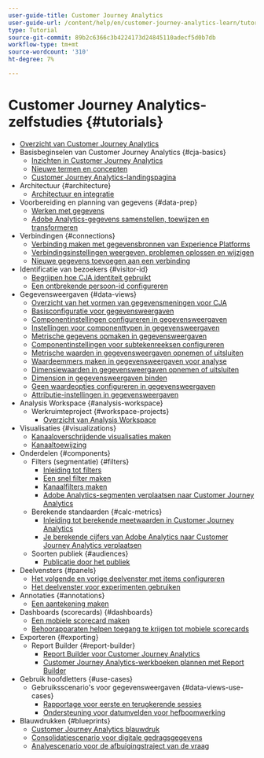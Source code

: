 ```yaml
---
user-guide-title: Customer Journey Analytics
user-guide-url: /content/help/en/customer-journey-analytics-learn/tutorials/overview.html
type: Tutorial
source-git-commit: 89b2c6366c3b4224173d24845110adecf5d0b7db
workflow-type: tm+mt
source-wordcount: '310'
ht-degree: 7%

---
```



# Customer Journey Analytics-zelfstudies {#tutorials}

+ [Overzicht van Customer Journey Analytics](overview.md)
+ Basisbeginselen van Customer Journey Analytics {#cja-basics}
   + [Inzichten in Customer Journey Analytics](cja-basics/understanding-customer-journey-analytics.md)
   + [Nieuwe termen en concepten](cja-basics/new-terms-and-concepts-in-cja.md)
   + [Customer Journey Analytics-landingspagina](cja-basics/customer-journey-analytics-landing-page.md)
+ Architectuur {#architecture}
   + [Architectuur en integratie](architecture/architecture-and-integrations-of-cja.md)
+ Voorbereiding en planning van gegevens {#data-prep}
   + [Werken met gegevens](data-prep/working-with-data-in-cja.md)
   + [Adobe Analytics-gegevens samenstellen, toewijzen en transformeren](data-prep/ingest-map-and-transform-adobe-analytics-data.md)
+ Verbindingen {#connections}
   + [Verbinding maken met gegevensbronnen van Experience Platforms](connections/connecting-customer-journey-analytics-to-data-sources-in-platform.md)
   + [Verbindingsinstellingen weergeven, problemen oplossen en wijzigen](connections/connections-details-experience-in-cja.md)
   + [Nieuwe gegevens toevoegen aan een verbinding](connections/add-past-data-to-an-existing-connection-in-cja.md)
+ Identificatie van bezoekers {#visitor-id}
   + [Begrijpen hoe CJA identiteit gebruikt](visitor-id/understanding-how-customer-journey-analytics-uses-identity.md)
   + [Een ontbrekende persoon-id configureren](visitor-id/configure-missing-person-id.md)
+ Gegevensweergaven {#data-views}
   + [Overzicht van het vormen van gegevensmeningen voor CJA](data-views/overview-of-configuring-data-views-for-cja.md)
   + [Basisconfiguratie voor gegevensweergaven](data-views/basic-configuration-for-data-views.md)
   + [Componentinstellingen configureren in gegevensweergaven](data-views/configuring-component-settings-in-data-views.md)
   + [Instellingen voor componenttypen in gegevensweergaven](data-views/component-type-settings-in-data-views.md)
   + [Metrische gegevens opmaken in gegevensweergaven](data-views/formatting-metrics-in-data-views.md)
   + [Componentinstellingen voor subtekenreeksen configureren](data-views/configure-substring-component-settings.md)
   + [Metrische waarden in gegevensweergaven opnemen of uitsluiten](data-views/include-or-exclude-metric-values-in-data-views.md)
   + [Waardeemmers maken in gegevensweergaven voor analyse](data-views/creating-value-buckets-in-data-views-for-analysis.md)
   + [Dimensiewaarden in gegevensweergaven opnemen of uitsluiten](data-views/include-or-exclude-dimension-values-in-data-views.md)
   + [Dimension in gegevensweergaven binden](data-views/binding-dimensions-in-data-views.md)
   + [Geen waardeopties configureren in gegevensweergaven](data-views/configure-no-value-options-in-data-views.md)
   + [Attributie-instellingen in gegevensweergaven](data-views/attribution-settings-in-data-views.md)
+ Analysis Workspace {#analysis-workspace}
   + Werkruimteproject {#workspace-projects}
      + [Overzicht van Analysis Workspace](analysis-workspace/workspace-projects/analysis-workspace-overview.md)
+ Visualisaties {#visualizations}
   + [Kanaaloverschrijdende visualisaties maken](visualizations/creating-cross-channel-visualizations-in-customer-journey-analytics.md)
   + [Kanaaltoewijzing](visualizations/cross-channel-attribution-in-customer-journey-analytics.md)
+ Onderdelen {#components}
   + Filters (segmentatie) {#filters}
      + [Inleiding tot filters](components/filters/introduction-to-filters-in-cja.md)
      + [Een snel filter maken](components/filters/create-a-quick-filter.md)
      + [Kanaalfilters maken](components/filters/creating-cross-channel-filters-in-customer-journey-analytics.md)
      + [Adobe Analytics-segmenten verplaatsen naar Customer Journey Analytics](components/filters/moving-adobe-analytics-segments-to-customer-journey-analytics.md)
   + Berekende standaarden {#calc-metrics}
      + [Inleiding tot berekende meetwaarden in Customer Journey Analytics](components/calc-metrics/introduction-to-calculated-metrics-in-customer-journey-analytics.md)
      + [Je berekende cijfers van Adobe Analytics naar Customer Journey Analytics verplaatsen](components/calc-metrics/moving-your-calculated-metrics-from-adobe-analytics-to-customer-journey-analytics.md)
   + Soorten publiek {#audiences}
      + [Publicatie door het publiek](components/audiences/audience-publishing-for-cja.md)
+ Deelvensters {#panels}
   + [Het volgende en vorige deelvenster met items configureren](panels/configure-next-previous-item-panel.md)
   + [Het deelvenster voor experimenten gebruiken](panels/use-the-experimentation-panel.md)
+ Annotaties {#annotations}
   + [Een aantekening maken](components/create-an-annotation.md)
+ Dashboards (scorecards) {#dashboards}
   + [Een mobiele scorecard maken](dashboards/create-a-mobile-scorecard.md)
   + [Behoorapparaten helpen toegang te krijgen tot mobiele scorecards](dashboards/assist-executives-to-access-mobile-scorecards.md)
+ Exporteren {#exporting}
   + Report Builder {#report-builder}
      + [Report Builder voor Customer Journey Analytics](exporting/report-builder/report-builder-for-customer-journey-analytics.md)
      + [Customer Journey Analytics-werkboeken plannen met Report Builder](exporting/report-builder/schedule-cja-workbooks-using-report-builder.md)
+ Gebruik hoofdletters {#use-cases}
   + Gebruiksscenario&#39;s voor gegevensweergaven {#data-views-use-cases}
      + [Rapportage voor eerste en terugkerende sessies](use-cases/data-views-use-cases/first-time-and-returning-sessions.md)
      + [Ondersteuning voor datumvelden voor hefboomwerking](use-cases/data-views-use-cases/leverage-date-field-support.md)
+ Blauwdrukken {#blueprints}
   + [Customer Journey Analytics blauwdruk](https://experienceleague.adobe.com/docs/blueprints-learn/architecture/customer-journey-analytics/overview.html)
   + [Consolidatiescenario voor digitale gedragsgegevens](https://experienceleague.adobe.com/docs/blueprints-learn/architecture/customer-journey-analytics/digital-behavioral-data-consolidation.html)
   + [Analyescenario voor de afbuigingstraject van de vraag](https://experienceleague.adobe.com/docs/blueprints-learn/architecture/customer-journey-analytics/call-deflect.html?lang=en#customer-journey-analytics)


